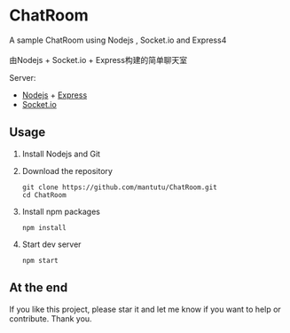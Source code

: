 # ChatRoom

A sample ChatRoom using Nodejs , Socket.io and Express4 <br/><br/>
由Nodejs + Socket.io + Express构建的简单聊天室<br/>

Server:<br/>

* [Nodejs](https://nodejs.org/en/) + [Express](http://expressjs.com/)
* [Socket.io](http://socket.io/)


## Usage

1. Install Nodejs and Git

2. Download the repository
	```
	git clone https://github.com/mantutu/ChatRoom.git
	cd ChatRoom
	```
3. Install npm packages
	```
	npm install
	
	```
4. Start dev server
	```
	npm start
	
	```

## At the end

If you like this project, please star it and let me know if you want to help or contribute. Thank you.
